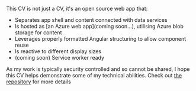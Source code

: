 This CV is not just a CV, it's an open source web app that:
- Separates app shell and content connected with data services
- Is hosted as [an Azure web app](coming soon...), utilising Azure blob storage for content
- Leverages properly formatted Angular structuring to allow component reuse
- Is reactive to different display sizes
- (coming soon) Service worker ready

As my work is typically security controlled and so cannot be shared, I hope this CV helps demonstrate some of my technical abilities. Check out [the repository](https://github.com/TomHigson/CV) for more details